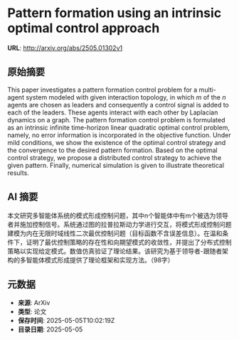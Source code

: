 # Pattern formation using an intrinsic optimal control approach

**URL**: http://arxiv.org/abs/2505.01302v1

## 原始摘要

This paper investigates a pattern formation control problem for a multi-agent
system modeled with given interaction topology, in which $m$ of the $n$ agents
are chosen as leaders and consequently a control signal is added to each of the
leaders. These agents interact with each other by Laplacian dynamics on a
graph. The pattern formation control problem is formulated as an intrinsic
infinite time-horizon linear quadratic optimal control problem, namely, no
error information is incorporated in the objective function. Under mild
conditions, we show the existence of the optimal control strategy and the
convergence to the desired pattern formation. Based on the optimal control
strategy, we propose a distributed control strategy to achieve the given
pattern. Finally, numerical simulation is given to illustrate theoretical
results.


## AI 摘要

本文研究多智能体系统的模式形成控制问题，其中n个智能体中有m个被选为领导者并施加控制信号。系统通过图的拉普拉斯动力学进行交互，将模式形成控制问题建模为内在无限时域线性二次最优控制问题（目标函数不含误差信息）。在温和条件下，证明了最优控制策略的存在性和向期望模式的收敛性，并提出了分布式控制策略以实现给定模式。数值仿真验证了理论结果。该研究为基于领导者-跟随者架构的多智能体模式形成提供了理论框架和实现方法。（98字）

## 元数据

- **来源**: ArXiv
- **类型**: 论文
- **保存时间**: 2025-05-05T10:02:19Z
- **目录日期**: 2025-05-05

